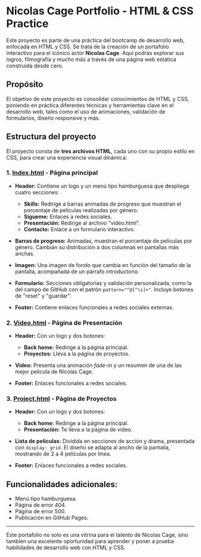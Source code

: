 # Nicolas Cage Portfolio - HTML & CSS Practice

Este proyecto es parte de una práctica del bootcamp de desarrollo web, enfocada en HTML y CSS. Se trata de la creación de un portafolio interactivo para el icónico actor **Nicolas Cage**. Aquí podrás explorar sus logros, filmografía y mucho más a través de una página web estática construida desde cero.

## Propósito
El objetivo de este proyecto es consolidar conocimientos de HTML y CSS, poniendo en práctica diferentes técnicas y herramientas clave en el desarrollo web, tales como el uso de animaciones, validación de formularios, diseño responsive y más.

## Estructura del proyecto

El proyecto consta de **tres archivos HTML**, cada uno con su propio estilo en CSS, para crear una experiencia visual dinámica:

### 1. [Index.html](https://jonatahan-en.github.io/Practica-html-css/index.html) - Página principal

- **Header:** Contiene un logo y un menú tipo hamburguesa que despliega cuatro secciones:
    - **Skills:** Redirige a barras animadas de progreso que muestran el porcentaje de películas realizadas por género.
    - **Sígueme:** Enlaces a redes sociales.
    - **Presentación:** Redirige al archivo "video.html".
    - **Contacto:** Enlace a un formulario interactivo.
    
- **Barras de progreso:** Animadas, muestran el porcentaje de películas por género. Cambian su distribución a dos columnas en pantallas más anchas.
- **Imagen:** Una imagen de fondo que cambia en función del tamaño de la pantalla, acompañada de un párrafo introductorio.
- **Formulario:** Secciones obligatorias y validación personalizada, como la del campo de GitHub con el patrón `pattern="^@[^\s]+"`. Incluye botones de "reset" y "guardar".
- **Footer:** Contiene enlaces funcionales a redes sociales externas.

### 2. [Video.html](https://jonatahan-en.github.io/Practica-html-css/video.html) - Página de Presentación

- **Header:** Con un logo y dos botones:
    - **Back home:** Redirige a la página principal.
    - **Proyectos:** Lleva a la página de proyectos.

- **Video:** Presenta una animación *fade-in* y un resumen de una de las mejor película de Nicolas Cage.
- **Footer:** Enlaces funcionales a redes sociales.

### 3. [Project.html](https://jonatahan-en.github.io/Practica-html-css/project.html) - Página de Proyectos

- **Header:** Con un logo y dos botones:
    - **Back home:** Redirige a la página principal.
    - **Presentación:** Te lleva a la página de video.

- **Lista de películas:** Dividida en secciones de acción y drama, presentada con `display: grid`. El diseño se adapta al ancho de la pantalla, mostrando de 2 a 4 películas por línea.
- **Footer:** Enlaces funcionales a redes sociales.

## Funcionalidades adicionales:
- Menú tipo hamburguesa.
- Página de error 404.
- Página de error 500.
- Publicación en GitHub Pages.

---

Este portafolio no solo es una vitrina para el talento de Nicolas Cage, sino también una excelente oportunidad para aprender y poner a prueba habilidades de desarrollo web con HTML y CSS.
